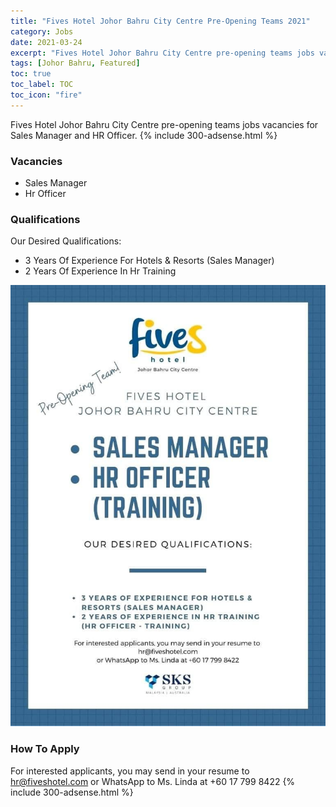 ```yaml
---
title: "Fives Hotel Johor Bahru City Centre Pre-Opening Teams 2021" 
category: Jobs 
date: 2021-03-24
excerpt: "Fives Hotel Johor Bahru City Centre pre-opening teams jobs vacancies for Sales Manager and HR Officer." 
tags: [Johor Bahru, Featured] 
toc: true 
toc_label: TOC 
toc_icon: "fire" 
--- 
```


Fives Hotel Johor Bahru City Centre pre-opening teams jobs vacancies for Sales Manager and HR Officer.
{% include 300-adsense.html %} 

### Vacancies
- Sales Manager
- Hr Officer

### Qualifications
Our Desired Qualifications:
- 3 Years Of Experience For Hotels & Resorts (Sales Manager)
- 2 Years Of Experience In Hr Training

![Fives Hotel Johor Bahru Jobs March 2021!](/assets/images/2021-03/fives-hotel-johor-bahru-jobs-2021.jpg "Fives Hotel Johor Bahru Jobs March 2021")

### How To Apply
For interested applicants, you may send in your resume to hr@fiveshotel.com or WhatsApp to Ms. Linda at +60 17 799 8422
{% include 300-adsense.html %} 